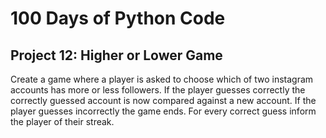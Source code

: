 # 100 Days of Python Code

## Project 12: Higher or Lower Game

Create a game where a player is asked to choose which of two instagram accounts has more or less followers.
If the player guesses correctly the correctly guessed account is now compared against a new account.
If the player guesses incorrectly the game ends.
For every correct guess inform the player of their streak.
